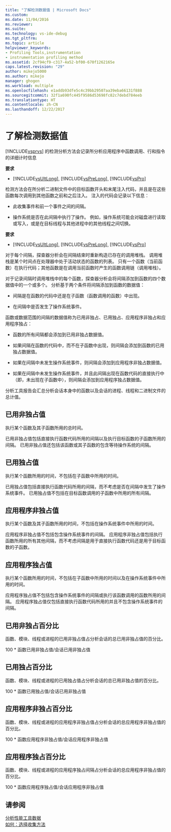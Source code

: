```yaml
---
title: "了解检测数据值 | Microsoft Docs"
ms.custom: 
ms.date: 11/04/2016
ms.reviewer: 
ms.suite: 
ms.technology: vs-ide-debug
ms.tgt_pltfrm: 
ms.topic: article
helpviewer_keywords:
- Profiling Tools,instrumentation
- instrumentation profiling method
ms.assetid: 2cf94cf9-c317-4a52-bf00-670f1262165e
caps.latest.revision: "29"
author: mikejo5000
ms.author: mikejo
manager: ghogen
ms.workload: multiple
ms.openlocfilehash: e1addb93dfe5c4c39bb29507aa39eba66131f888
ms.sourcegitcommit: 32f1a690fc445f9586d53698fc82c7debd784eeb
ms.translationtype: HT
ms.contentlocale: zh-CN
ms.lasthandoff: 12/22/2017
---
```

# <a name="understanding-instrumentation-data-values"></a>了解检测数据值
[!INCLUDE[vsprvs](../code-quality/includes/vsprvs_md.md)] 的检测分析方法会记录所分析应用程序中函数调用、行和指令的详细计时信息  
  
 **要求**  
  
-   [!INCLUDE[vsUltLong](../code-quality/includes/vsultlong_md.md)], [!INCLUDE[vsPreLong](../code-quality/includes/vsprelong_md.md)], [!INCLUDE[vsPro](../code-quality/includes/vspro_md.md)]  
  
 检测方法会在所分析二进制文件中的目标函数开头和末尾注入代码，并且是在这些函数每次调用到其他函数之前和之后注入。 注入的代码会记录以下信息：  
  
-   此收集事件和前一个事件之间的间隔。  
  
-   操作系统是否在此间隔中执行了操作。 例如，操作系统可能会对磁盘进行读取或写入，或是在目标线程与其他进程中的其他线程之间切换。  
  
 **要求**  
  
-   [!INCLUDE[vsUltLong](../code-quality/includes/vsultlong_md.md)], [!INCLUDE[vsPreLong](../code-quality/includes/vsprelong_md.md)], [!INCLUDE[vsPro](../code-quality/includes/vspro_md.md)]  
  
 对于每个间隔，探查器分析会在间隔结束时重新构造已存在的调用堆栈。 调用堆栈是某个时间点在处理器中处于活动状态的函数的列表。 只有一个函数（当前函数）在执行代码；其他函数是在调用当前函数时产生的函数调用链（调用堆栈）。  
  
 对于记录间隔时调用堆栈中的每个函数，探查器分析会将间隔添加到函数的四个数据值中的一个或多个。 分析基于两个条件将间隔添加到函数的数据值：  
  
-   间隔是在函数的代码中还是在子函数（函数调用的函数）中出现。  
  
-   在间隔中是否发生了操作系统事件。  
  
 函数或数据范围的间隔的数据值称为已用非独占、已用独占、应用程序非独占和应用程序独占：  
  
-   函数的所有间隔都会添加到已用非独占数据值。  
  
-   如果间隔在函数的代码中，而不在子函数中出现，则间隔会添加到函数的已用独占数据值。  
  
-   如果在间隔中未发生操作系统事件，则间隔会添加到应用程序非独占数据值。  
  
-   如果在间隔中未发生操作系统事件，并且此间隔出现在函数代码的直接执行中（即，未出现在子函数中），则间隔会添加到应用程序独占数据值。  
  
 分析工具报告会汇总分析会话本身中的函数以及会话的进程、线程和二进制文件的总计值。  
  
## <a name="elapsed-inclusive-values"></a>已用非独占值  
 执行某个函数及其子函数所用的总时间。  
  
 已用非独占值包括直接执行函数代码所用的间隔以及执行目标函数的子函数所用的间隔。 已用非独占值还包括该函数或其子函数的包含等待操作系统的间隔。  
  
## <a name="elapsed-exclusive-values"></a>已用独占值  
 执行某个函数所用的时间，不包括在子函数中所用的时间。  
  
 已用独占值包括直接执行函数代码所用的间隔，而不考虑是否在间隔中发生了操作系统事件。 已用独占值不包括在目标函数调用的子函数中所用的所有间隔。  
  
## <a name="application-inclusive-values"></a>应用程序非独占值  
 执行某个函数及其子函数所用的时间，不包括在操作系统事件中所用的时间。  
  
 应用程序非独占值不包括包含操作系统事件的间隔。 应用程序非独占值包括执行函数所用的所有其他间隔，而不考虑间隔是用于直接执行函数代码还是用于目标函数的子函数。  
  
## <a name="application-exclusive-values"></a>应用程序独占值  
 执行某个函数所用的时间，不包括在子函数中所用的时间以及在操作系统事件中所用的时间。  
  
 应用程序独占值不包括包含操作系统事件的间隔或执行该函数调用的函数所用的间隔。 应用程序独占值仅包括直接执行函数代码所用的并且不包含操作系统事件的间隔。  
  
## <a name="elapsed-inclusive-percent"></a>已用非独占百分比  
 函数、模块、线程或进程的已用非独占值占分析会话的总已用非独占值的百分比。  
  
 100 * 函数已用非独占值/会话已用非独占值  
  
## <a name="elapsed-exclusive-percent"></a>已用独占百分比  
 函数、模块、线程或进程的已用独占值占分析会话的总已用非独占值的百分比。  
  
 100 * 函数已用独占值/会话已用非独占值  
  
## <a name="application-inclusive-percent"></a>应用程序非独占百分比  
 函数、模块、线程或进程的应用程序非独占值占分析会话的总应用程序非独占值的百分比。  
  
 100 * 函数应用程序非独占值/会话应用程序非独占值  
  
## <a name="application-exclusive-percent"></a>应用程序独占百分比  
 函数、模块、线程或进程的应用程序独占间隔占分析会话的总应用程序非独占值的百分比。  
  
 100 * 函数应用程序独占值/会话应用程序非独占值  
  
## <a name="see-also"></a>请参阅  
 [分析性能工具数据](../profiling/analyzing-performance-tools-data.md)   
 [如何：选择收集方法](../profiling/how-to-choose-collection-methods.md)